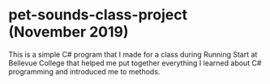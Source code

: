 # pet-sounds-class-project (November 2019)
This is a simple C# program that I made for a class during Running Start at Bellevue College that helped me put together everything I learned about C# programming and introduced me to methods.
